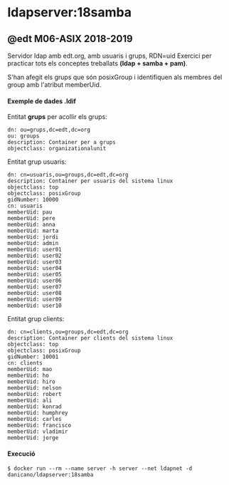 # ldapserver:18samba

## @edt M06-ASIX 2018-2019

Servidor ldap amb edt.org, amb usuaris i grups, RDN=uid
Exercici per practicar tots els conceptes treballats **(ldap + samba + pam)**.

S'han afegit els grups que són posixGroup i identifiquen als membres del group amb l'atribut memberUid.

#### Exemple de dades .ldif
Entitat **grups** per acollir els grups:
```
dn: ou=grups,dc=edt,dc=org
ou: groups
description: Container per a grups
objectclass: organizationalunit
```

Entitat grup usuaris:
```
dn: cn=usuaris,ou=groups,dc=edt,dc=org
description: Container per usuaris del sistema linux
objectclass: top
objectclass: posixGroup
gidNumber: 10000
cn: usuaris
memberUid: pau
memberUid: pere
memberUid: anna
memberUid: marta
memberUid: jordi
memberUid: admin
memberUid: user01
memberUid: user02
memberUid: user03
memberUid: user04
memberUid: user05
memberUid: user06
memberUid: user07
memberUid: user08
memberUid: user09
memberUid: user10
```

Entitat grup clients:
```
dn: cn=clients,ou=groups,dc=edt,dc=org
description: Container per clients del sistema linux
objectclass: top
objectclass: posixGroup
gidNumber: 10001
cn: clients
memberUid: mao
memberUid: ho
memberUid: hiro
memberUid: nelson
memberUid: robert
memberUid: ali
memberUid: konrad
memberUid: humphrey
memberUid: carles
memberUid: francisco
memberUid: vladimir
memberUid: jorge
```

#### Execució

```
$ docker run --rm --name server -h server --net ldapnet -d danicano/ldapserver:18samba
```

